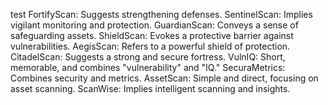 test
FortifyScan: Suggests strengthening defenses.
SentinelScan: Implies vigilant monitoring and protection.
GuardianScan: Conveys a sense of safeguarding assets.
ShieldScan: Evokes a protective barrier against vulnerabilities.
AegisScan: Refers to a powerful shield of protection.
CitadelScan: Suggests a strong and secure fortress.
VulnIQ: Short, memorable, and combines "vulnerability" and "IQ."
SecuraMetrics: Combines security and metrics.
AssetScan: Simple and direct, focusing on asset scanning.
ScanWise: Implies intelligent scanning and insights.
